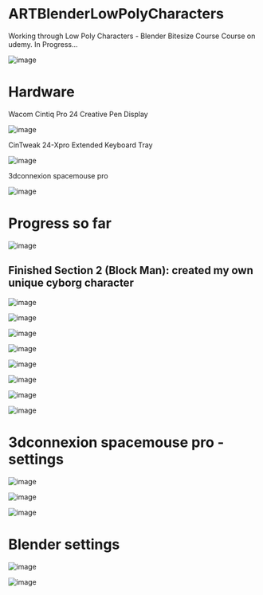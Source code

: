 # ARTBlenderLowPolyCharacters
Working through Low Poly Characters - Blender Bitesize Course Course on udemy. In Progress... 


![image](https://user-images.githubusercontent.com/3318539/183343673-c0432873-21eb-470f-8dd8-e219b48be4ae.png)

# Hardware

Wacom Cintiq Pro 24 Creative Pen Display

![image](https://user-images.githubusercontent.com/3318539/183345064-5268b517-ed25-4dbe-8e40-6ad9d1f13bae.png)


CinTweak 24-Xpro Extended Keyboard Tray

![image](https://user-images.githubusercontent.com/3318539/183345096-dce3c030-030a-4c99-8c79-cc256eaeed6a.png)


3dconnexion spacemouse pro

![image](https://user-images.githubusercontent.com/3318539/183345164-c9772b91-69ef-4f6d-8fc4-b70fbbd7c5a4.png)



# Progress so far

![image](https://user-images.githubusercontent.com/3318539/183344352-5f8ae200-cb4f-4e6d-902e-4a091f3802e4.png)

## Finished Section 2 (Block Man): created my own unique cyborg character

![image](https://user-images.githubusercontent.com/3318539/183577160-6084982c-9c0e-40ed-af2f-531671b3883e.png)

![image](https://user-images.githubusercontent.com/3318539/183577175-b50673f5-8c68-4338-91be-8cafbe9c2fb5.png)

![image](https://user-images.githubusercontent.com/3318539/183577199-9346aa42-8d47-4547-9ea9-1fc1da7cd16b.png)

![image](https://user-images.githubusercontent.com/3318539/183577216-fbee261d-2b52-44b1-82a9-9725ef765e1e.png)

![image](https://user-images.githubusercontent.com/3318539/183577568-26a504b5-3c88-43dc-9972-4666de835d22.png)

![image](https://user-images.githubusercontent.com/3318539/183577593-ae304ecb-2e5c-42f0-b756-b55d370bed22.png)

![image](https://user-images.githubusercontent.com/3318539/183577644-12137c71-8e61-413c-aaa1-2d156621721b.png)

![image](https://user-images.githubusercontent.com/3318539/183577677-1f30e23c-c6bb-4c85-9a9a-1a65da2022f6.png)



# 3dconnexion spacemouse pro - settings

![image](https://user-images.githubusercontent.com/3318539/183344552-4ee0db6b-ad14-451d-b23f-3a93fdf8f7a3.png)

![image](https://user-images.githubusercontent.com/3318539/183344579-36743785-ff14-4ecc-ae3c-c5cf049c2de0.png)

![image](https://user-images.githubusercontent.com/3318539/183344814-819d2860-3194-4cc2-af15-4a92b7b8ea4d.png)

# Blender settings

![image](https://user-images.githubusercontent.com/3318539/183345954-fb59a5fa-fdba-4ea0-99d1-53187204888e.png)

![image](https://user-images.githubusercontent.com/3318539/183345981-03ef2a63-1cba-44d1-8a06-f6de72df3add.png)








